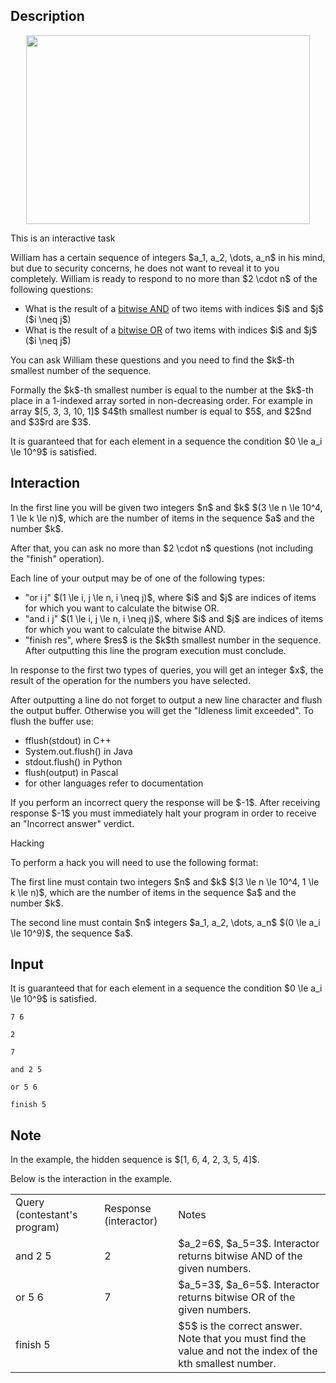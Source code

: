 ## Description

<div><center> <img class="tex-graphics" height="302px" src="file://gzoENaIY.png" style="max-width: 100.0%;max-height: 100.0%;" width="454px"> </center><p><span class="tex-font-style-bf">This is an interactive task</span></p><p>William has a certain sequence of integers $a_1, a_2, \dots, a_n$ in his mind, but due to security concerns, he does not want to reveal it to you completely. William is ready to respond to no more than $2 \cdot n$ of the following questions:</p><ul> <li> What is the result of a <a href="https://en.wikipedia.org/wiki/Bitwise_operation#AND">bitwise AND</a> of two items with indices $i$ and $j$ ($i \neq j$) </li><li> What is the result of a <a href="https://en.wikipedia.org/wiki/Bitwise_operation#OR">bitwise OR</a> of two items with indices $i$ and $j$ ($i \neq j$) </li></ul><p>You can ask William these questions and you need to find the $k$-th smallest number of the sequence.</p><p>Formally the $k$-th smallest number is equal to the number at the $k$-th place in a 1-indexed array sorted in non-decreasing order. For example in array $[5, 3, 3, 10, 1]$ $4$th smallest number is equal to $5$, and $2$nd and $3$rd are $3$.</p></div><div class="input-specification"><p>It is guaranteed that for each element in a sequence the condition $0 \le a_i \le 10^9$ is satisfied.</p></div><div><h2>Interaction</h2><p>In the first line you will be given two integers $n$ and $k$ $(3 \le n \le 10^4, 1 \le k \le n)$, which are the number of items in the sequence $a$ and the number $k$.</p><p>After that, you can ask no more than $2 \cdot n$ questions (not including the "<span class="tex-font-style-tt">finish</span>" operation).</p><p>Each line of your output may be of one of the following types: </p><ul> <li> "<span class="tex-font-style-tt">or i j</span>" $(1 \le i, j \le n, i \neq j)$, where $i$ and $j$ are indices of items for which you want to calculate the bitwise <span class="tex-font-style-tt">OR</span>. </li><li> "<span class="tex-font-style-tt">and i j</span>" $(1 \le i, j \le n, i \neq j)$, where $i$ and $j$ are indices of items for which you want to calculate the bitwise <span class="tex-font-style-tt">AND</span>. </li><li> "<span class="tex-font-style-tt">finish res</span>", where $res$ is the $k$th smallest number in the sequence. After outputting this line the program execution must conclude. </li></ul><p>In response to the first two types of queries, you will get an integer $x$, the result of the operation for the numbers you have selected.</p><p>After outputting a line do not forget to output a new line character and flush the output buffer. Otherwise you will get the "<span class="tex-font-style-tt">Idleness limit exceeded</span>". To flush the buffer use:</p><ul> <li> <span class="tex-font-style-tt">fflush(stdout)</span> in C++ </li><li> <span class="tex-font-style-tt">System.out.flush()</span> in Java </li><li> <span class="tex-font-style-tt">stdout.flush()</span> in Python </li><li> <span class="tex-font-style-tt">flush(output)</span> in Pascal </li><li> for other languages refer to documentation </li></ul><p>If you perform an incorrect query the response will be $-1$. After receiving response $-1$ you must immediately halt your program in order to receive an "<span class="tex-font-style-tt">Incorrect answer</span>" verdict.</p><p><span class="tex-font-style-bf">Hacking</span> </p><p>To perform a hack you will need to use the following format:</p><p>The first line must contain two integers $n$ and $k$ $(3 \le n \le 10^4, 1 \le k \le n)$, which are the number of items in the sequence $a$ and the number $k$.</p><p>The second line must contain $n$ integers $a_1, a_2, \dots, a_n$ $(0 \le a_i \le 10^9)$, the sequence $a$.</p></div>

## Input

<p>It is guaranteed that for each element in a sequence the condition $0 \le a_i \le 10^9$ is satisfied.</p>





```input1
7 6

2

7
```




```output1
and 2 5

or 5 6

finish 5
```



## Note

<p>In the example, the hidden sequence is $[1, 6, 4, 2, 3, 5, 4]$.</p><p>Below is the interaction in the example.</p><p></p><table class="tex-tabular"><tbody><tr><td class="tex-tabular-border-left tex-tabular-text-align-left tex-tabular-border-right tex-tabular-border-top tex-tabular-border-bottom"><span class="tex-font-style-bf">Query (contestant's program)</span></td><td class="tex-tabular-border-left tex-tabular-text-align-left tex-tabular-border-right tex-tabular-border-top tex-tabular-border-bottom"><span class="tex-font-style-bf">Response (interactor)</span></td><td class="tex-tabular-border-left tex-tabular-text-align-left tex-tabular-border-right tex-tabular-border-top tex-tabular-border-bottom"><span class="tex-font-style-bf">Notes</span></td></tr><tr><td class="tex-tabular-border-left tex-tabular-text-align-left tex-tabular-border-right tex-tabular-border-top tex-tabular-border-bottom">and 2 5</td><td class="tex-tabular-border-left tex-tabular-text-align-left tex-tabular-border-right tex-tabular-border-top tex-tabular-border-bottom">2</td><td class="tex-tabular-border-left tex-tabular-text-align-left tex-tabular-border-right tex-tabular-border-top tex-tabular-border-bottom">$a_2=6$, $a_5=3$. Interactor returns bitwise AND of the given numbers.</td></tr><tr><td class="tex-tabular-border-left tex-tabular-text-align-left tex-tabular-border-right tex-tabular-border-top tex-tabular-border-bottom">or 5 6</td><td class="tex-tabular-border-left tex-tabular-text-align-left tex-tabular-border-right tex-tabular-border-top tex-tabular-border-bottom">7</td><td class="tex-tabular-border-left tex-tabular-text-align-left tex-tabular-border-right tex-tabular-border-top tex-tabular-border-bottom">$a_5=3$, $a_6=5$. Interactor returns bitwise OR of the given numbers.</td></tr><tr><td class="tex-tabular-border-left tex-tabular-text-align-left tex-tabular-border-right tex-tabular-border-top tex-tabular-border-bottom">finish 5</td><td class="tex-tabular-border-left tex-tabular-text-align-left tex-tabular-border-right tex-tabular-border-top tex-tabular-border-bottom"></td><td class="tex-tabular-border-left tex-tabular-text-align-left tex-tabular-border-right tex-tabular-border-top tex-tabular-border-bottom">$5$ is the correct answer. Note that you must find the value and not the index of the kth smallest number.</td></tr></tbody></table> <p></p>
